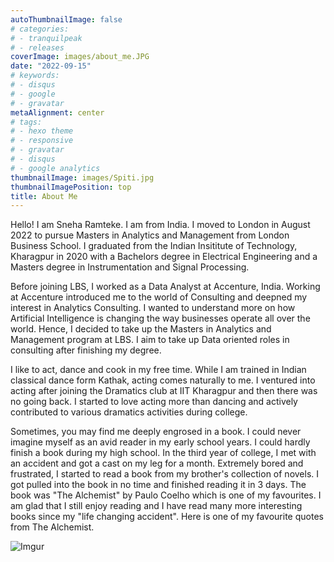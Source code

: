 ```yaml
---
autoThumbnailImage: false
# categories:
# - tranquilpeak
# - releases
coverImage: images/about_me.JPG
date: "2022-09-15"
# keywords:
# - disqus
# - google
# - gravatar
metaAlignment: center
# tags:
# - hexo theme
# - responsive
# - gravatar
# - disqus
# - google analytics
thumbnailImage: images/Spiti.jpg
thumbnailImagePosition: top
title: About Me
---
```


Hello! I am Sneha Ramteke. I am from India. I moved to London in August 2022 to pursue Masters in Analytics and Management from London Business School. I graduated from the Indian Insititute of Technology, Kharagpur in 2020 with a Bachelors degree in Electrical Engineering and a Masters degree in Instrumentation and Signal Processing.

<!--more-->

Before joining LBS, I worked as a Data Analyst at Accenture, India. Working at Accenture introduced me to the world of Consulting and deepned my interest in Analytics Consulting. I wanted to understand more on how Artificial Intelligence is changing the way businesses operate all over the world. Hence, I decided to take up the Masters in Analytics and Management program at LBS. I aim to take up Data oriented roles in consulting after finishing my degree. 

I like to act, dance and cook in my free time. While I am trained in Indian classical dance form Kathak, acting comes naturally to me. I ventured into acting after joining the Dramatics club at IIT Kharagpur and then there was no going back. I started to love acting more than dancing and actively contributed to various dramatics activities during college. 

Sometimes, you may find me deeply engrosed in a book. I could never imagine myself as an avid reader in my early school years. I could hardly finish a book during my high school. In the third year of college, I met with an accident and got a cast on my leg for a month. Extremely bored and frustrated, I started to read a book from my brother's collection of novels. I got pulled into the book in no time and finished reading it in 3 days. The book was "The Alchemist" by Paulo Coelho which is one of my favourites. I am glad that I still enjoy reading and I have read many more interesting books since my "life changing accident". Here is one of my favourite quotes from The Alchemist.

![Imgur](https://i.imgur.com/DLGhLel.png)


